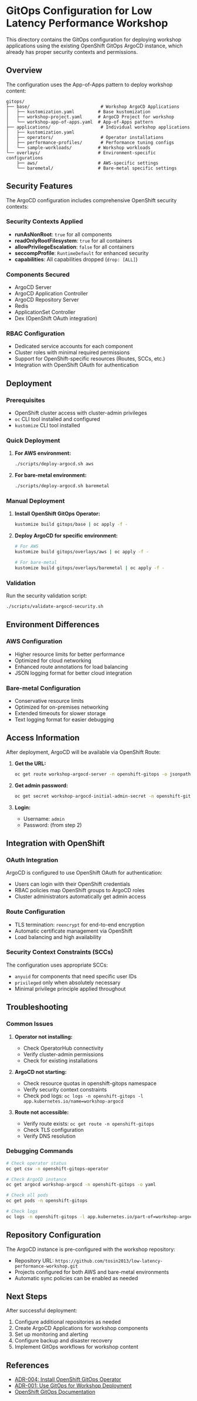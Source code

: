 # GitOps Configuration for Low Latency Performance Workshop

This directory contains the GitOps configuration for deploying workshop applications using the existing OpenShift GitOps ArgoCD instance, which already has proper security contexts and permissions.

## Overview

The configuration uses the App-of-Apps pattern to deploy workshop content:

```
gitops/
├── base/                           # Workshop ArgoCD Applications
│   ├── kustomization.yaml         # Base kustomization
│   ├── workshop-project.yaml      # ArgoCD Project for workshop
│   └── workshop-app-of-apps.yaml  # App-of-Apps pattern
├── applications/                   # Individual workshop applications
│   ├── kustomization.yaml
│   ├── operators/                  # Operator installations
│   ├── performance-profiles/       # Performance tuning configs
│   └── sample-workloads/          # Workshop workloads
└── overlays/                      # Environment-specific configurations
    ├── aws/                       # AWS-specific settings
    └── baremetal/                 # Bare-metal specific settings
```

## Security Features

The ArgoCD configuration includes comprehensive OpenShift security contexts:

### Security Contexts Applied
- **runAsNonRoot**: `true` for all components
- **readOnlyRootFilesystem**: `true` for all containers
- **allowPrivilegeEscalation**: `false` for all containers
- **seccompProfile**: `RuntimeDefault` for enhanced security
- **capabilities**: All capabilities dropped (`drop: [ALL]`)

### Components Secured
- ArgoCD Server
- ArgoCD Application Controller
- ArgoCD Repository Server
- Redis
- ApplicationSet Controller
- Dex (OpenShift OAuth integration)

### RBAC Configuration
- Dedicated service accounts for each component
- Cluster roles with minimal required permissions
- Support for OpenShift-specific resources (Routes, SCCs, etc.)
- Integration with OpenShift OAuth for authentication

## Deployment

### Prerequisites
- OpenShift cluster access with cluster-admin privileges
- `oc` CLI tool installed and configured
- `kustomize` CLI tool installed

### Quick Deployment

1. **For AWS environment:**
   ```bash
   ./scripts/deploy-argocd.sh aws
   ```

2. **For bare-metal environment:**
   ```bash
   ./scripts/deploy-argocd.sh baremetal
   ```

### Manual Deployment

1. **Install OpenShift GitOps Operator:**
   ```bash
   kustomize build gitops/base | oc apply -f -
   ```

2. **Deploy ArgoCD for specific environment:**
   ```bash
   # For AWS
   kustomize build gitops/overlays/aws | oc apply -f -
   
   # For bare-metal
   kustomize build gitops/overlays/baremetal | oc apply -f -
   ```

### Validation

Run the security validation script:
```bash
./scripts/validate-argocd-security.sh
```

## Environment Differences

### AWS Configuration
- Higher resource limits for better performance
- Optimized for cloud networking
- Enhanced route annotations for load balancing
- JSON logging format for better cloud integration

### Bare-metal Configuration
- Conservative resource limits
- Optimized for on-premises networking
- Extended timeouts for slower storage
- Text logging format for easier debugging

## Access Information

After deployment, ArgoCD will be available via OpenShift Route:

1. **Get the URL:**
   ```bash
   oc get route workshop-argocd-server -n openshift-gitops -o jsonpath='{.spec.host}'
   ```

2. **Get admin password:**
   ```bash
   oc get secret workshop-argocd-initial-admin-secret -n openshift-gitops -o jsonpath='{.data.password}' | base64 -d
   ```

3. **Login:**
   - Username: `admin`
   - Password: (from step 2)

## Integration with OpenShift

### OAuth Integration
ArgoCD is configured to use OpenShift OAuth for authentication:
- Users can login with their OpenShift credentials
- RBAC policies map OpenShift groups to ArgoCD roles
- Cluster administrators automatically get admin access

### Route Configuration
- TLS termination: `reencrypt` for end-to-end encryption
- Automatic certificate management via OpenShift
- Load balancing and high availability

### Security Context Constraints (SCCs)
The configuration uses appropriate SCCs:
- `anyuid` for components that need specific user IDs
- `privileged` only when absolutely necessary
- Minimal privilege principle applied throughout

## Troubleshooting

### Common Issues

1. **Operator not installing:**
   - Check OperatorHub connectivity
   - Verify cluster-admin permissions
   - Check for existing installations

2. **ArgoCD not starting:**
   - Check resource quotas in openshift-gitops namespace
   - Verify security context constraints
   - Check pod logs: `oc logs -n openshift-gitops -l app.kubernetes.io/name=workshop-argocd`

3. **Route not accessible:**
   - Verify route exists: `oc get route -n openshift-gitops`
   - Check TLS configuration
   - Verify DNS resolution

### Debugging Commands

```bash
# Check operator status
oc get csv -n openshift-gitops-operator

# Check ArgoCD instance
oc get argocd workshop-argocd -n openshift-gitops -o yaml

# Check all pods
oc get pods -n openshift-gitops

# Check logs
oc logs -n openshift-gitops -l app.kubernetes.io/part-of=workshop-argocd
```

## Repository Configuration

The ArgoCD instance is pre-configured with the workshop repository:
- Repository URL: `https://github.com/tosin2013/low-latency-performance-workshop.git`
- Projects configured for both AWS and bare-metal environments
- Automatic sync policies can be enabled as needed

## Next Steps

After successful deployment:

1. Configure additional repositories as needed
2. Create ArgoCD Applications for workshop components
3. Set up monitoring and alerting
4. Configure backup and disaster recovery
5. Implement GitOps workflows for workshop content

## References

- [ADR-004: Install OpenShift GitOps Operator](../docs/adrs/004-install-openshift-gitops-operator.md)
- [ADR-001: Use GitOps for Workshop Deployment](../docs/adrs/001-use-gitops-for-workshop-deployment.md)
- [OpenShift GitOps Documentation](https://docs.openshift.com/container-platform/latest/cicd/gitops/understanding-openshift-gitops.html)
